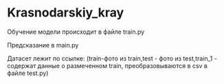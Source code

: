 # Krasnodarskiy_kray
Обучение модели происходит в файле train.py

Предсказание в main.py

Датасет лежит по ссылке: (train-фото из train,test - фото из test,train_1 - содержат данные о размеченном train, преобразовываются в csv в файле test.py)
